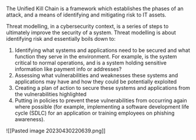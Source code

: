 The Unified Kill Chain is a framework which establishes the phases of an attack, and a means of identifying and mitigating risk to IT assets.

Threat modelling, in a cybersecurity context, is a series of steps to ultimately improve the security of a system. Threat modelling is about identifying risk and essentially boils down to:

1.  Identifying what systems and applications need to be secured and what function they serve in the environment. For example, is the system critical to normal operations, and is a system holding sensitive information like payment info or addresses?
2.  Assessing what vulnerabilities and weaknesses these systems and applications may have and how they could be potentially exploited
3.  Creating a plan of action to secure these systems and applications from the vulnerabilities highlighted
4.  Putting in policies to prevent these vulnerabilities from occurring again where possible (for example, implementing a software development life cycle (SDLC) for an application or training employees on phishing awareness).

![[Pasted image 20230430220639.png]]